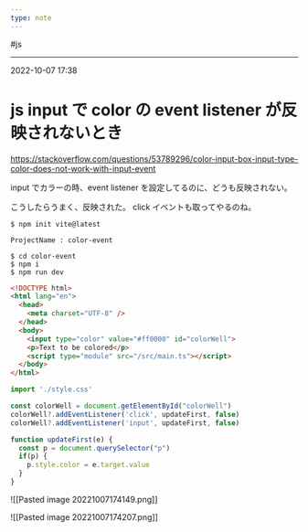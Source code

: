 ```yaml
---
type: note
---
```


#js

---
2022-10-07  17:38

# js  input で color の event listener が反映されないとき

https://stackoverflow.com/questions/53789296/color-input-box-input-type-color-does-not-work-with-input-event

input でカラーの時、event listener を設定してるのに、どうも反映されない。

こうしたらうまく、反映された。
click イベントも取ってやるのね。

```shell
$ npm init vite@latest

ProjectName : color-event

$ cd color-event
$ npm i
$ npm run dev
```


```html
<!DOCTYPE html>
<html lang="en">
  <head>
    <meta charset="UTF-8" />
  </head>
  <body>
    <input type="color" value="#ff0000" id="colorWell">
    <p>Text to be colored</p>
    <script type="module" src="/src/main.ts"></script>
  </body>
</html>

```

```js
import './style.css'

const colorWell = document.getElementById("colorWell")
colorWell?.addEventListener('click', updateFirst, false)
colorWell?.addEventListener('input', updateFirst, false)

function updateFirst(e) {
  const p = document.querySelector("p")
  if(p) {
    p.style.color = e.target.value
  }
}
```


![[Pasted image 20221007174149.png]]

![[Pasted image 20221007174207.png]]

